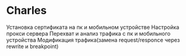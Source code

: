 # Charles
Установка сертификата на пк и мобильном устройстве 
Настройка прокси сервера
Перехват и анализ трафика с пк и мобильного устройства 
Модификация трафика(замена request/responce через rewrite и breakpoint) 